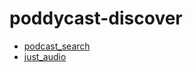 # poddycast-discover

- [podcast_search](https://pub.dev/packages/podcast_search)
- [just_audio](https://pub.dev/packages/just_audio)
